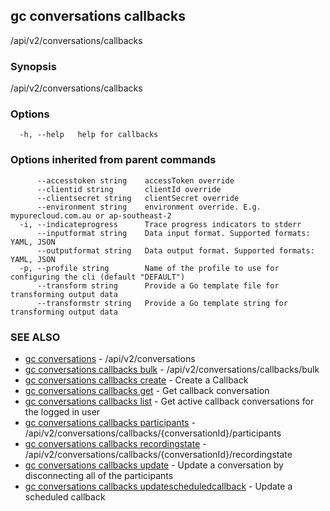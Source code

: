 ## gc conversations callbacks

/api/v2/conversations/callbacks

### Synopsis

/api/v2/conversations/callbacks

### Options

```
  -h, --help   help for callbacks
```

### Options inherited from parent commands

```
      --accesstoken string    accessToken override
      --clientid string       clientId override
      --clientsecret string   clientSecret override
      --environment string    environment override. E.g. mypurecloud.com.au or ap-southeast-2
  -i, --indicateprogress      Trace progress indicators to stderr
      --inputformat string    Data input format. Supported formats: YAML, JSON
      --outputformat string   Data output format. Supported formats: YAML, JSON
  -p, --profile string        Name of the profile to use for configuring the cli (default "DEFAULT")
      --transform string      Provide a Go template file for transforming output data
      --transformstr string   Provide a Go template string for transforming output data
```

### SEE ALSO

* [gc conversations](gc_conversations.html)	 - /api/v2/conversations
* [gc conversations callbacks bulk](gc_conversations_callbacks_bulk.html)	 - /api/v2/conversations/callbacks/bulk
* [gc conversations callbacks create](gc_conversations_callbacks_create.html)	 - Create a Callback
* [gc conversations callbacks get](gc_conversations_callbacks_get.html)	 - Get callback conversation
* [gc conversations callbacks list](gc_conversations_callbacks_list.html)	 - Get active callback conversations for the logged in user
* [gc conversations callbacks participants](gc_conversations_callbacks_participants.html)	 - /api/v2/conversations/callbacks/{conversationId}/participants
* [gc conversations callbacks recordingstate](gc_conversations_callbacks_recordingstate.html)	 - /api/v2/conversations/callbacks/{conversationId}/recordingstate
* [gc conversations callbacks update](gc_conversations_callbacks_update.html)	 - Update a conversation by disconnecting all of the participants
* [gc conversations callbacks updatescheduledcallback](gc_conversations_callbacks_updatescheduledcallback.html)	 - Update a scheduled callback


